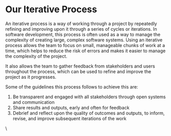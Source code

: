 # Our Iterative Process

An iterative process is a way of working through a project by repeatedly refining and improving upon it through a series of cycles or iterations. In software development, this process is often used as a way to manage the complexity of creating large, complex software systems. Using an iterative process allows the team to focus on small, manageable chunks of work at a time, which helps to reduce the risk of errors and makes it easier to manage the complexity of the project.

It also allows the team to gather feedback from stakeholders and users throughout the process, which can be used to refine and improve the project as it progresses.&#x20;

Some of the guidelines this process follows to achieve this are:

1. Be transparent and engaged with all stakeholders through open systems and communication
2. Share results and outputs, early and often for feedback
3. Debrief and reflect upon the quality of outcomes and outputs, to inform, revise, and improve subsequent iterations of the work

\


